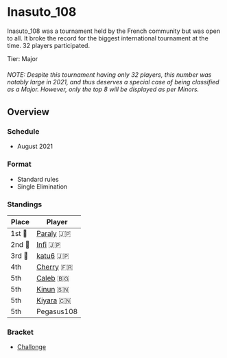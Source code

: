 # Inasuto_108

Inasuto_108 was a tournament held by the French community but was open to all. It broke the record for the biggest international tournament at the time. 32 players participated.

Tier: Major
###### NOTE: Despite this tournament having only 32 players, this number was notably large in 2021, and thus deserves a special case of being classified as a Major. However, only the top 8 will be displayed as per Minors.

## Overview

### Schedule
- August 2021

### Format
- Standard rules
- Single Elimination

### Standings

|Place|Player|
|-|-|
|1st :1st_place_medal:|[Paraly](../../players/japanese/paraly.md) :jp:|
|2nd :2nd_place_medal:|[Infi](../../players/japanese/infi.md) :jp:|
|3rd :3rd_place_medal:|[katu6](../../players/japanese/katu6.md) :jp:|
|4th|[Cherry](../../players/french/cherry.md) :fr:|
|5th|[Caleb](../../players/bulgarian/caleb.md) :bulgaria:|
|5th|[Kinun](../../players/senegalese/kinun.md) :senegal:|
|5th|[Kiyara](../../players/chinese/kiyara.md) :cn:|
|5th|Pegasus108|

### Bracket
- [Challonge](https://challonge.com/inasuto_108)